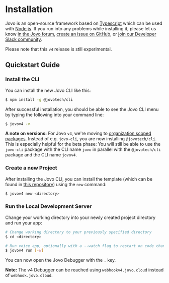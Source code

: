# Installation

Jovo is an open-source framework based on [Typescript](https://www.typescriptlang.org/) which can be used with [Node.js](https://nodejs.org/). If you run into any problems while installing it, please let us know [in the Jovo forum](https://community.jovo.tech/), [create an issue on GitHub](https://github.com/jovotech/jovo-framework/issues), or [join our Developer Slack community](https://www.jovo.tech/slack).

Please note that this `v4` release is still experimental.

## Quickstart Guide

### Install the CLI

You can install the new Jovo CLI like this:

```sh
$ npm install -g @jovotech/cli
```

After successful installation, you should be able to see the Jovo CLI menu by typing the following into your command line:

```sh
$ jovov4 -v
```

**A note on versions:** For Jovo `v4`, we're moving to [organization scoped packages](https://docs.npmjs.com/creating-and-publishing-an-organization-scoped-package). Instead of e.g. `jovo-cli`, you are now installing `@jovotech/cli`. This is especially helpful for the beta phase: You will still be able to use the `jovo-cli` package with the CLI name `jovo` in parallel with the `@jovotech/cli` package and the CLI name `jovov4`.


### Create a new Project

After installing the Jovo CLI, you can install the template (which can be found in [this repository](https://github.com/jovotech/jovo-v4-template)) using the `new` command:

```sh
$ jovov4 new <directory>
```

### Run the Local Development Server

Change your working directory into your newly created project directory and run your app:

```sh
# Change working directory to your previously specified directory
$ cd <directory>

# Run voice app, optionally with a --watch flag to restart on code changes.
$ jovov4 run [-w]
```

You can now open the Jovo Debugger with the `.` key. 

**Note:** The v4 Debugger can be reached using `webhookv4.jovo.cloud` instead of `webhook.jovo.cloud`.